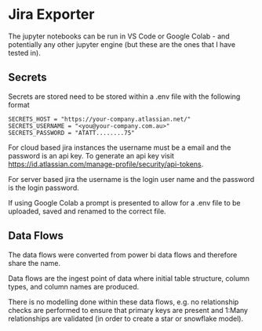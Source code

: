 # Jira Exporter

The jupyter notebooks can be run in VS Code or Google Colab - and potentially any other jupyter engine (but these are the ones that I have tested in).

## Secrets

Secrets are stored need to be stored within a .env file with the following format

```text
SECRETS_HOST = "https://your-company.atlassian.net/"
SECRETS_USERNAME = "<you@your-company.com.au>"
SECRETS_PASSWORD = "ATATT........75"
```

For cloud based jira instances the username must be a email and the password is an api key. To generate an api key visit <https://id.atlassian.com/manage-profile/security/api-tokens>.

For server based jira the username is the login user name and the password is the login password.

If using Google Colab a prompt is presented to allow for a .env file to be uploaded,  saved and renamed to the correct file.

## Data Flows

The data flows were converted from power bi data flows and therefore share the name.

Data flows are the ingest point of data where initial table structure, column types, and column names are produced.

There is no modelling done within these data flows, e.g. no relationship checks are performed to ensure that primary keys are present and 1:Many relationships are validated (in order to create a star or snowflake model).
